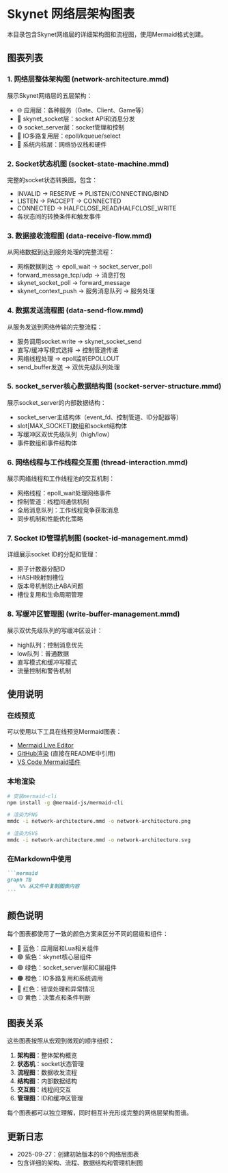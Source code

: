 # Skynet 网络层架构图表

本目录包含Skynet网络层的详细架构图和流程图，使用Mermaid格式创建。

## 图表列表

### 1. 网络层整体架构图 (network-architecture.mmd)
展示Skynet网络层的五层架构：
- 🌐 应用层：各种服务（Gate、Client、Game等）
- 🔄 skynet_socket层：socket API和消息分发
- ⚙️ socket_server层：socket管理和控制
- 🔀 IO多路复用层：epoll/kqueue/select
- 🐧 系统内核层：网络协议栈和硬件

### 2. Socket状态机图 (socket-state-machine.mmd)
完整的socket状态转换图，包含：
- INVALID → RESERVE → PLISTEN/CONNECTING/BIND
- LISTEN → PACCEPT → CONNECTED
- CONNECTED → HALFCLOSE_READ/HALFCLOSE_WRITE
- 各状态间的转换条件和触发事件

### 3. 数据接收流程图 (data-receive-flow.mmd)
从网络数据到达到服务处理的完整流程：
- 网络数据到达 → epoll_wait → socket_server_poll
- forward_message_tcp/udp → 消息打包
- skynet_socket_poll → forward_message
- skynet_context_push → 服务消息队列 → 服务处理

### 4. 数据发送流程图 (data-send-flow.mmd)
从服务发送到网络传输的完整流程：
- 服务调用socket.write → skynet_socket_send
- 直写/缓冲写模式选择 → 控制管道传递
- 网络线程处理 → epoll监听EPOLLOUT
- send_buffer发送 → 双优先级队列处理

### 5. socket_server核心数据结构图 (socket-server-structure.mmd)
展示socket_server的内部数据结构：
- socket_server主结构体（event_fd、控制管道、ID分配器等）
- slot[MAX_SOCKET]数组和socket结构体
- 写缓冲区双优先级队列（high/low）
- 事件数组和事件结构体

### 6. 网络线程与工作线程交互图 (thread-interaction.mmd)
展示网络线程和工作线程池的交互机制：
- 网络线程：epoll_wait处理网络事件
- 控制管道：线程间通信机制
- 全局消息队列：工作线程竞争获取消息
- 同步机制和性能优化策略

### 7. Socket ID管理机制图 (socket-id-management.mmd)
详细展示socket ID的分配和管理：
- 原子计数器分配ID
- HASH映射到槽位
- 版本号机制防止ABA问题
- 槽位复用和生命周期管理

### 8. 写缓冲区管理图 (write-buffer-management.mmd)
展示双优先级队列的写缓冲区设计：
- high队列：控制消息优先
- low队列：普通数据
- 直写模式和缓冲写模式
- 流量控制和警告机制

## 使用说明

### 在线预览
可以使用以下工具在线预览Mermaid图表：
- [Mermaid Live Editor](https://mermaid.live/)
- [GitHub渲染](https://github.com) (直接在README中引用)
- [VS Code Mermaid插件](https://marketplace.visualstudio.com/items?itemName=bierner.markdown-mermaid)

### 本地渲染
```bash
# 安装mermaid-cli
npm install -g @mermaid-js/mermaid-cli

# 渲染为PNG
mmdc -i network-architecture.mmd -o network-architecture.png

# 渲染为SVG
mmdc -i network-architecture.mmd -o network-architecture.svg
```

### 在Markdown中使用
````markdown
```mermaid
graph TB
    %% 从文件中复制图表内容
```
````

## 颜色说明

每个图表都使用了一致的颜色方案来区分不同的层级和组件：

- 🔵 蓝色：应用层和Lua相关组件
- 🟣 紫色：skynet核心层组件
- 🟢 绿色：socket_server层和C层组件
- 🟠 橙色：IO多路复用和系统调用
- 🔴 红色：错误处理和异常情况
- 🟡 黄色：决策点和条件判断

## 图表关系

这些图表按照从宏观到微观的顺序组织：
1. **架构图**：整体架构概览
2. **状态机**：socket状态管理
3. **流程图**：数据收发流程
4. **结构图**：内部数据结构
5. **交互图**：线程间交互
6. **管理图**：ID和缓冲区管理

每个图表都可以独立理解，同时相互补充形成完整的网络层架构图谱。

## 更新日志

- 2025-09-27：创建初始版本的8个网络层图表
- 包含详细的架构、流程、数据结构和管理机制图